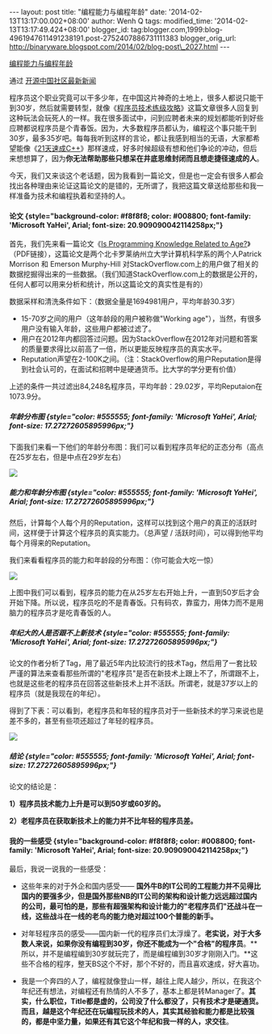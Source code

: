 --- layout: post title: "编程能力与编程年龄" date:
'2014-02-13T13:17:00.002+08:00' author: Wenh Q tags: modified\_time:
'2014-02-13T13:17:49.424+08:00' blogger\_id:
tag:blogger.com,1999:blog-4961947611491238191.post-2752407886731111383
blogger\_orig\_url:
http://binaryware.blogspot.com/2014/02/blog-post\_2027.html ---

[编程能力与编程年龄](http://www.oschina.net/news/48779/programming-skills)

通过 [开源中国社区最新新闻](http://www.oschina.net/?from=rss)

程序员这个职业究竟可以干多少年，在中国这片神奇的土地上，很多人都说只能干到30岁，然后就需要转型，就像《[程序员技术练级攻略](http://coolshell.cn/articles/4990.html)》这篇文章很多人回复到这种玩法会玩死人的一样。我在很多面试中，问到应聘者未来的规划都能听到好些应聘都说程序员是个青春饭。因为，大多数程序员都认为，编程这个事只能干到30岁，最多35岁吧。每每我听到这样的言论，都让我感到相当的无语，大家都希望能像《[21天速成C++](http://coolshell.cn/articles/2250.html)》那样速成，好多时候超级有想和他们争论的冲动，但后来想想算了，因为**你无法帮助那些只想呆在井底思维封闭而且想走捷径速成的人**。

今天，我们又来谈这个老话题，因为我看到一篇论文，但是也一定会有很多人都会找出各种理由来论证这篇论文的是错的，无所谓了，我把这篇文章送给那些和我一样准备为技术和编程执着和坚持的人。

#### 论文 {style="background-color: #f8f8f8; color: #008800; font-family: 'Microsoft YaHei', Arial; font-size: 20.909090042114258px;"}

首先，我们先来看一篇论文《[Is Programming Knowledge Related to
Age?](http://people.engr.ncsu.edu/ermurph3/papers/msr13.pdf)》（PDF链接），这篇论文是两个北卡罗莱纳州立大学计算机科学系的两个人Patrick
Morrison 和 Emerson Murphy-Hill
对StackOverflow.com上的用户做了相关的数据挖掘得出来的一些数据。（我们知道StackOverflow.com上的数据是公开的，任何人都可以用来分析和统计，所以这篇论文的真实性是有的）

数据采样和清洗条件如下：（数据全量是1694981用户，平均年龄30.3岁）

-   15-70岁之间的用户（这年龄段的用户被称做"Working
    age"），当然，有很多用户没有输入年龄，这些用户都被过滤了。
-   用户在2012年内都回答过问题。因为StackOverflow在2012年对问题和答案的质量要求得比以前高了一倍，所以更能反映程序员的真实水平。
-   Reputation声望在2-100K之间。（注：StackOverflow的用户Reputation是得到社会认可的，在面试和招聘中是硬通货币。比大学的学分更有价值）

上述的条件一共过滤出84,248名程序员，平均年龄：29.02岁，平均Reputaion在1073.9分。

##### 年龄分布图 {style="color: #555555; font-family: 'Microsoft YaHei', Arial; font-size: 17.27272605895996px;"}

下面我们来看一下他们的年龄分布图：我们可以看到程序员年纪的正态分布（高点在25岁左右，但是中点在29岁左右）

![](http://coolshell.cn/wp-content/uploads/2013/11/StackOverflow-Analysis-01.jpg)

##### 能力和年龄分布图 {style="color: #555555; font-family: 'Microsoft YaHei', Arial; font-size: 17.27272605895996px;"}

然后，计算每个人每个月的Reputation，这样可以找到这个用户的真正的活跃时间，这样便于计算这个程序员的真实能力。（总声望
/ 活跃时间），可以得到他平均每个月得来的Reputation。

我们来看看程序员的能力和年龄段的分布图：（你可能会大吃一惊）

![](http://coolshell.cn/wp-content/uploads/2013/11/StackOverflow-Analysis-02.jpg)

上图中我们可以看到，程序员的能力在从25岁左右开始上升，一直到50岁后才会开始下降。所以说，程序员吃的不是青春饭。只有码农，靠蛮力，用体力而不是用脑力的程序员才是吃青春饭的人。

##### 年纪大的人是否跟不上新技术 {style="color: #555555; font-family: 'Microsoft YaHei', Arial; font-size: 17.27272605895996px;"}

论文的作者分析了Tag，用了最近5年内比较流行的技术Tag，然后用了一套比较严谨的算法来查看那些所谓的"老程序员"是否在新技术上跟上不了，所谓跟不上，也就是这些老的程序员在回答这些新技术上并不活跃。所谓老，就是37岁以上的程序员（就是我现在的年纪）。

得到了下表：可以看到，老程序员和年轻的程序员对于一些新技术的学习来说也是差不多的，甚至有些项还超过了年轻的程序员。

![](http://coolshell.cn/wp-content/uploads/2013/11/StackOverflow-Analysis-03.jpg)

##### 结论 {style="color: #555555; font-family: 'Microsoft YaHei', Arial; font-size: 17.27272605895996px;"}

论文的结论是：

**1）程序员技术能力上升是可以到50岁或60岁的。**

**2）老程序员在获取新技术上的能力并不比年轻的程序员差。**

#### 我的一些感受 {style="background-color: #f8f8f8; color: #008800; font-family: 'Microsoft YaHei', Arial; font-size: 20.909090042114258px;"}

最后，我说一说我的一些感受：

-   这些年来的对于外企和国内感受—— **国外牛B的IT公司的工程能力并不见得比国内的要强多少，但是国外那些NB的IT公司的架构和设计能力远远超过国内的公司，最可怕的是，那些有超强架构和设计能力的"老程序员们"还战斗在一线，这些战斗在一线的老鸟的能力绝对超过100个普能的新手。**

-   对年轻程序员的感受——国内新一代的程序员们太浮燥了。**老实说，对于大多数人来说，如果你没有编程到30岁，你还不能成为一个"合格"的程序员**。**所以，并不是编程编到30岁就玩完了，而是编程编到30岁才刚刚入门。**这些不合格的程序，整天BS这个不好，那个不好的，而且喜欢速成，好大喜功。

-   我是一个奔四的人了，编程就像登山一样，越往上爬人越少，所以，在我这个年纪还有想法，对编程还有热情的人不多了，基本上都是转Manager了。**其实，什么职位，Title都是虚的，公司没了什么都没了，只有技术才是硬通货。而且，越是这个年纪还在玩编程玩技术的人，其实其经验和能力都是比较强的，都是中坚力量，如果还有其它这个年纪和我一样的人，求交往**。


